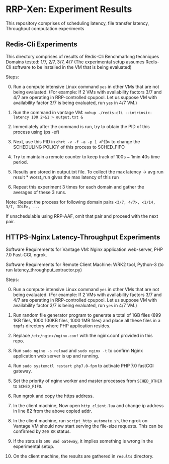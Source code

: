# RRP-Xen: Experiment Results

This repository comprises of scheduling latency, file transfer latency, Throughput computation experiments 

## Redis-Cli Experiments

This directory comprises of results of Redis-Cli Benchmarking techniques
Domains tested: 1/7, 2/7, 3/7, 4/7 (The experimental setup assumes Redis-Cli software to be installed in the VM that is being evaluated)

Steps:

 0. Run a compute intensive Linux command ```yes``` in other VMs that are not being evaluated. 
    (For example: If 2 VMs with availability factors 3/7 and 4/7 are operating in RRP-controlled cpupool. 
    Let us suppose VM with availability factor 3/7 is being evaluated, run ```yes``` in 4/7 VM.)
    
 1. Run the command in vantage VM: ```nohup ./redis-cli --intrinsic-latency 100 2>&1 > output.txt &```

 2. Immediately after the command is run, try to obtain the PID of this process using (ps -ef)
 
 3. Next, use this PID in ```chrt -v -f -a -p 1 <PID>``` to change the SCHEDULING POLICY of this process to SCHED_FIFO
 
 4. Try to maintain a remote counter to keep track of 100s ~ 1min 40s time period.
 
 5. Results are stored in output.txt file. To collect the max latency -> avg run result * worst_run gives the max latency of this run
 
 6. Repeat this experiment 3 times for each domain and gather the averages of these 3 runs.
 
 Note: Repeat the process for following domain pairs ```<3/7, 4/7>, <1/14, 3/7, IDLE>, ... ```
  
 If unschedulable using RRP-AAF, omit that pair and proceed with the next pair.
 
 ## HTTPS-Nginx Latency-Throughput Experiments
 
 Software Requirements for Vantage VM: Nginx application web-server, PHP 7.0 Fast-CGI, ngrok.
 
 Software Requirements for Remote Client Machine: WRK2 tool, Python-3 (to run latency_throughput_extractor.py)
 
 Steps:
 
 0. Run a compute intensive Linux command ```yes``` in other VMs that are not being evaluated. 
    (For example: If 2 VMs with availability factors 3/7 and 4/7 are operating in RRP-controlled cpupool. 
    Let us suppose VM with availability factor 3/7 is being evaluated, run ```yes``` in 4/7 VM.)
 
 1. Run random file generator program to generate a total of 1GB files (899 1KB files, 1000 100KB files, 1000 1MB files) and place all these files in a ```tmpfs``` directory where PHP application resides.
 
 2. Replace ```/etc/nginx/nginx.conf``` with the nginx.conf provided in this repo. 
 
 3. Run ```sudo nginx -s reload``` and ```sudo nginx -t``` to confirm Nginx application web server is up and running. 
 
 4. Run ```sudo systemctl restart php7.0-fpm``` to activate PHP 7.0 fastCGI gateway.
 
 5. Set the priority of nginx worker and master processes from ```SCHED_OTHER``` to ```SCHED_FIFO```.
 
 6. Run ngrok and copy the https address.
 
 7. In the client machine, Now open ```http_client.lua``` and change ip address in line 82 from the above copied addr.
 
 8. In the client machine, run ```script_http_automate.sh```, the ngrok on Vantage VM should now start serving the file-size requests. This can be confirmed by ```200 OK``` status.
 
 9. If the status is ```500 Bad Gateway```, it implies something is wrong in the experimental setup.
 
 10. On the client machine, the results are gathered in ```results``` directory. 
